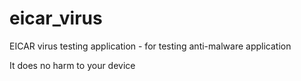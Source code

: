 # eicar_virus

EICAR virus testing application - for testing anti-malware application

It does no harm to your device
